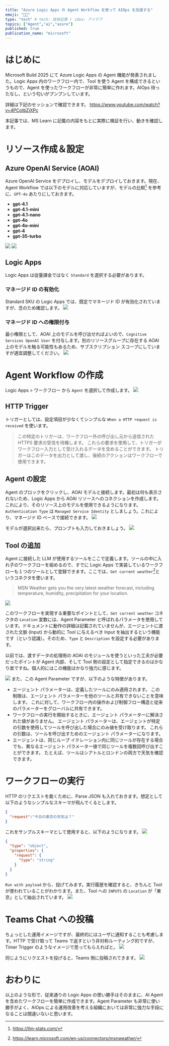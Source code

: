 ```yaml
---
title: "Azure Logic Apps の Agent Workflow を使って AIOps を加速する"
emoji: "🥷🏻"
type: "tech" # tech: 技術記事 / idea: アイデア
topics: ["Agent","ai","azure"]
published: true
publication_name: "microsoft"
---
```

# はじめに
Microsoft Build 2025 にて Azure Logic Apps の Agent 機能が発表されました。Logic Apps 内のワークフロー内で、Tool を使う Agent を構成できるというもので、Agent を使ったワークフローが非常に簡単に作れます。AIOps 待ったなし、という匂いがプンプンしています。

詳細は下記のセッションで確認できます。
https://www.youtube.com/watch?v=4PCotbZjXPc

本記事では、MS Learn に記載の内容をもとに実際に検証を行い、動きを確認します。

# リソース作成＆設定
## Azure OpenAI Service (AOAI)
Azure OpenAI Service をデプロイし、モデルをデプロイしておきます。現在、Agent Workflow では以下のモデルに対応していますが、モデルの比較[^1] を参考に、`GPT-4o` あたりにしておきます。
- **gpt-4.1**
- **gpt-4.1-mini**
- **gpt-4.1-nano**
- **gpt-4o**
- **gpt-4o-mini**
- **gpt-4**
- **gpt-35-turbo**

![](/images/20250628-logicapps-agent/01.png)
![](/images/20250628-logicapps-agent/02.png)

[^1]: https://llm-stats.com/

## Logic Apps
Logic Apps は従量課金ではなく `Standard` を選択する必要があります。

### マネージド ID の有効化
Standard SKU の Logic Apps では、既定でマネージド ID が有効化されていますが、念のため確認します。
![](/images/20250628-logicapps-agent/03.png)

### マネージド ID への権限付与
最小権限として、AOAI 上のモデルを呼び出せればよいので、`Cognitive Services OpenAI User` を付与します。別のリソースグループに存在する AOAI 上のモデルを触る可能性もあるため、サブスクリプション スコープにしていますが適宜調整してください。
![](/images/20250628-logicapps-agent/04.png)

# Agent Workflow の作成
Logic Apps > ワークフロー から `Agent` を選択して作成します。
![](/images/20250628-logicapps-agent/05.png)

## HTTP Trigger
トリガーとしては、設定項目が少なくてシンプルな `When a HTTP request is received` を使います。
> この特定のトリガーは、ワークフロー外の呼び出し元から送信された HTTPS 要求の受信を待機します。 これらの要求を使用して、トリガーがワークフロー入力として受け入れるデータを含めることができます。 トリガーはこのデータを出力として渡し、後続のアクションはワークフローで使用できます。

## Agent の設定
Agent のブロックをクリックし、AOAI モデルと接続します。最初は何も表示されないため、Logic Apps から AOAI リソースへのコネクションを作成します。これにより、そのリソース上のモデルを使用できるようになります。`Authentication Type` は `Managed Service Identity` としましょう。これにより、マネージド ID ベースで接続できます。
![](/images/20250628-logicapps-agent/06.png)

モデルが選択出来たら、プロンプトも入力しておきましょう。
![](/images/20250628-logicapps-agent/07.png)

## Tool の追加
Agent に接続した LLM が使用するツールをここで定義します。ツールの中に入れ子のワークフローを組めるので、すでに Logic Apps で実装しているワークフローも１つのツールとして登録できます。ここでは、`Get current weather`[^2]というコネクタを使います。
> MSN Weather gets you the very latest weather forecast, including temperature, humidity, precipitation for your location.

![](/images/20250628-logicapps-agent/08.png)

このワークフローを実現する重要なポイントとして、`Get current weather` コネクタの `Location` 変数には、Agent Parameter と呼ばれるパラメータを使用しています。ドキュメントに動作の詳細は記載されていませんが、エージェントに渡された文脈 (Input) から動的に Tool に与えるべき Input を抽出するという機能です（という認識）。そのため、`Type` と `Description` を設定する必要があります。

以前では、渡すデータの処理用の AOAI のモジュールを使うといった工夫が必要だったポイントが Agent 内部、そして Tool 側の設定として指定できるのはかなり楽ですね。個人的にはこの機能はかなり強力に感じます。

![](/images/20250628-logicapps-agent/09.png)
また、この Agent Parameter ですが、以下のような特徴があります。
- エージェント パラメーターは、定義したツールにのみ適用されます。 この制限は、エージェント パラメーターを他のツールと共有できないことを意味します。 これに対して、ワークフロー内の操作および制御フロー構造と従来のパラメーターをグローバルに共有できます。
- ワークフローの実行を開始するときに、エージェント パラメーターに解決された値がありません。 エージェント パラメーターは、エージェントが特定の引数を使用してツールを呼び出した場合にのみ値を受け取ります。 これらの引数は、ツールを呼び出すためのエージェント パラメーターになります。
- エージェントは、同じループ イテレーション内に同じツールが存在する場合でも、異なるエージェント パラメーター値で同じツールを複数回呼び出すことができます。 たとえば、ツールはシアトルとロンドンの両方で天気を確認できます。


[^2]: https://learn.microsoft.com/en-us/connectors/msnweather/

# ワークフローの実行
HTTP のリクエストを裁くために、Parse JSON も入れておきます。想定として以下のようなシンプルなスキーマが飛んでくるとします。
```json
{
  "request":"今日の東京の天気は？"
}
```

これをサンプルスキーマとして使用すると、以下のようになります。
![](/images/20250628-logicapps-agent/10.png)
```json
{
  "type": "object",
  "properties": {
    "request": {
      "type": "string"
    }
  }
}
```

`Run with payload` から、投げてみます。実行履歴を確認すると、きちんと Tool が使われていることがわかります。また、Tool への `INPUTS` の `Location` が「東京」として抽出されています。
![](/images/20250628-logicapps-agent/12.png)

# Teams Chat への投稿
ちょっとした運用イメージですが、最終的にはユーザに通知することも考慮します。HTTP で受け取って Teams で返すという非対称ルーティング的ですが、Timer Trigger のようなイメージで思ってもらえればと。
![](/images/20250628-logicapps-agent/13.png)

同じようにリクエストを投げると、Teams 側に投稿されてきます。
![](/images/20250628-logicapps-agent/14.png)

# おわりに
以上のような形で、従来通りの Logic Apps の使い勝手はそのままに、AI Agent を含めたワークフローを簡単に作成できます。Agent Parameter も非常に使い勝手がよく、AIOps による運用改善を考える組織においては非常に強力な手段になることは間違いないと思います。